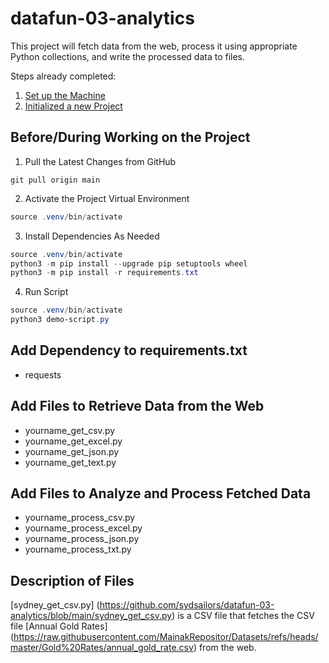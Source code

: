 # datafun-03-analytics

This project will fetch data from the web, process it using appropriate Python collections, and write the processed data to files.

Steps already completed:
1. [Set up the Machine](https://github.com/denisecase/pro-analytics-01/blob/main/01-machine-setup/MACHINE-SETUP.md)
2. [Initialized a new Project](https://github.com/denisecase/pro-analytics-01/blob/main/02-project-initialization/PROJECT-INITIALIZATION.md)

## Before/During Working on the Project
1. Pull the Latest Changes from GitHub 
   
```shell
git pull origin main
```

2. Activate the Project Virtual Environment

```powershell
source .venv/bin/activate
```

3. Install Dependencies As Needed 

```powershell
source .venv/bin/activate
python3 -m pip install --upgrade pip setuptools wheel
python3 -m pip install -r requirements.txt
```

4. Run Script 

```powershell
source .venv/bin/activate
python3 demo-script.py
```

## Add Dependency to requirements.txt
- requests

## Add Files to Retrieve Data from the Web
- yourname_get_csv.py
- yourname_get_excel.py
- yourname_get_json.py
- yourname_get_text.py

## Add Files to Analyze and Process Fetched Data
- yourname_process_csv.py
- yourname_process_excel.py
- yourname_process_json.py
- yourname_process_txt.py

## Description of Files
[sydney_get_csv.py] (https://github.com/sydsailors/datafun-03-analytics/blob/main/sydney_get_csv.py) 
is a CSV file that fetches the CSV file 
[Annual Gold Rates] (https://raw.githubusercontent.com/MainakRepositor/Datasets/refs/heads/master/Gold%20Rates/annual_gold_rate.csv) 
from the web. 